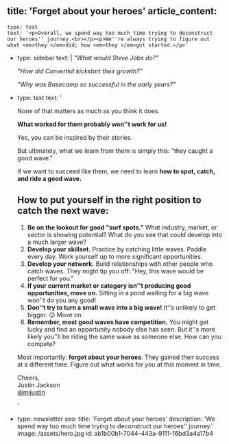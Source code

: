 title: 'Forget about your heroes'
article_content:
  -
    type: text
    text: '<p>Overall, we spend way too much time trying to deconstruct our heroes'' journey.<br></p><p>We''re always trying to figure out what <em>they </em>did; how <em>they </em>got started.</p>'
  -
    type: sidebar
    text: |
      _"What would Steve Jobs do?"_
      
      _"How did Convertkit kickstart their growth?"_
      
      _"Why was Basecamp so successful in the early years?"_
  -
    type: text
    text: '<p>None of that matters as much as you think it does.<br></p><p><strong>What worked for them probably won''t work for us! </strong></p><p>Yes, you can be inspired by their stories. </p><p>But ultimately, what we learn from them is simply this: "they caught a good wave." </p><p>If we want to succeed like them, we need to learn&nbsp;<strong>how to spot, catch, and ride a good wave.</strong></p><h2>How to put yourself in the right position to catch the next wave: </h2><ol><li><strong>Be on the lookout for good "surf spots."</strong> What industry, market, or sector is showing potential? What do you see that could develop into a much larger wave?</li><li><strong>Develop your skillset.</strong> Practice by catching little waves. Paddle every day. Work yourself up to more significant opportunities.</li><li><strong>Develop your network.</strong> Build relationships with other people who catch waves. They might tip you off: "Hey, this wave would be perfect for you."</li><li><strong>If your current market or category isn''t producing good opportunities, move on.</strong> Sitting in a pond waiting for a big wave won''t do you any good!</li><li><strong>Don''t try to turn a small wave into a big wave!</strong> It''s unlikely to get bigger. 😉 Move on.</li><li><strong>Remember, most good waves have competition.</strong> You might get lucky and find an opportunity nobody else has seen. But it''s more likely you''ll be riding the same wave as someone else. How can you compete?</li></ol><p>Most importantly: <strong>forget about your heroes</strong>. They gained their success at a different time. Figure out what works for <em>you</em> at <em>this</em> moment in time.</p><p>Cheers,<br>Justin Jackson<br><a href="https://twitter.com/mijustin">@mijustin</a></p>'
  -
    type: newsletter
seo:
  title: 'Forget about your heroes'
  description: 'We spend way too much time trying to deconstruct our heroes'' journey.'
  image: /assets/hero.jpg
id: ab1b00b1-7044-443a-9111-16bd3a4a17b4
